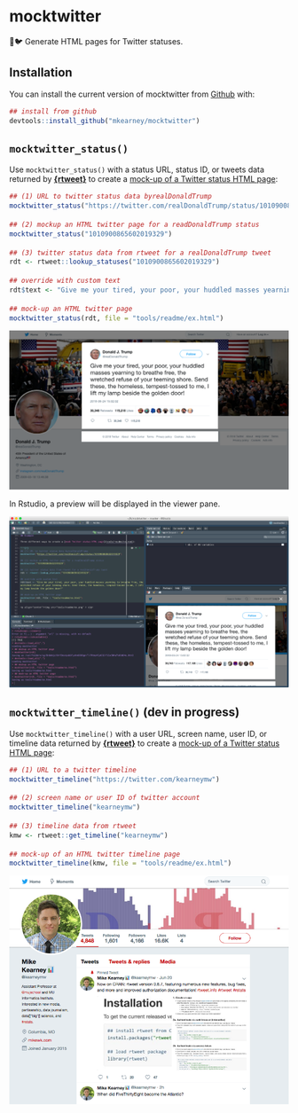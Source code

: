 
<!-- README.md is generated from README.Rmd. Please edit that file -->

# mocktwitter

🐧🐦 Generate HTML pages for Twitter statuses.

## Installation

You can install the current version of mocktwitter from
[Github](https://github.com) with:

``` r
## install from github
devtools::install_github("mkearney/mocktwitter")
```

## `mocktwitter_status()`

Use `mocktwitter_status()` with a status URL, status ID, or tweets data
returned by [**{rtweet}**](http://rtweet.info) to create a [mock-up of a
Twitter status HTML
page](https://htmlpreview.github.io/?https://github.com/mkearney/mocktwitter/blob/master/tools/readme/ex.html):

``` r
## (1) URL to twitter status data byrealDonaldTrump
mocktwitter_status("https://twitter.com/realDonaldTrump/status/1010900865602019329")

## (2) mockup an HTML twitter page for a readDonaldTrump status
mocktwitter_status("1010900865602019329")

## (3) twitter status data from rtweet for a realDonaldTrump tweet
rdt <- rtweet::lookup_statuses("1010900865602019329")

## override with custom text
rdt$text <- "Give me your tired, your poor, your huddled masses yearning to breathe free, the wretched refuse of your teeming shore. Send these, the homeless, tempest-tossed to me, I lift my lamp beside the golden door!"

## mock-up an HTML twitter page
mocktwitter_status(rdt, file = "tools/readme/ex.html")
```

<p align="center">

<img src="tools/readme/ex.png" >

</p>

In Rstudio, a preview will be displayed in the viewer pane.

<p align="center">

<img src="tools/readme/ex2.png" >

</p>

## `mocktwitter_timeline()` (**dev in progress**)

Use `mocktwitter_timeline()` with a user URL, screen name, user ID, or
timeline data returned by [**{rtweet}**](http://rtweet.info) to create a
[mock-up of a Twitter status HTML
page](https://htmlpreview.github.io/?https://github.com/mkearney/mocktwitter/blob/master/tools/readme/ex.html):

``` r
## (1) URL to a twitter timeline
mocktwitter_timeline("https://twitter.com/kearneymw")

## (2) screen name or user ID of twitter account
mocktwitter_timeline("kearneymw")

## (3) timeline data from rtweet
kmw <- rtweet::get_timeline("kearneymw")

## mock-up of an HTML twitter timeline page
mocktwitter_timeline(kmw, file = "tools/readme/ex.html")
```

<p align="center">

<img src="tools/readme/ex3.png" >

</p>
